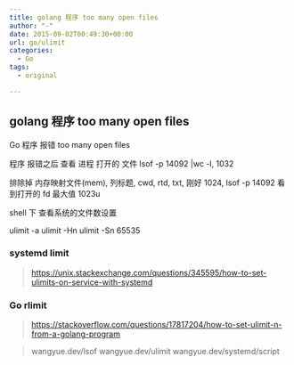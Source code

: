 ```yaml
---
title: golang 程序 too many open files
author: "-"
date: 2015-09-02T00:49:30+00:00
url: go/ulimit
categories:
  - Go
tags:
  - original

---
```

## golang 程序 too many open files

Go 程序  报错  too many open files

程序 报错之后 查看 进程 打开的 文件  lsof -p 14092 |wc -l,  1032

排除掉 内存映射文件(mem), 列标题, cwd, rtd, txt, 刚好 1024,  lsof -p 14092 看到打开的 fd 最大值  1023u

shell 下
查看系统的文件数设置

ulimit -a
ulimit -Hn
ulimit -Sn
65535

### systemd limit

><https://unix.stackexchange.com/questions/345595/how-to-set-ulimits-on-service-with-systemd>

### Go rlimit

><https://stackoverflow.com/questions/17817204/how-to-set-ulimit-n-from-a-golang-program>

>wangyue.dev/lsof
>wangyue.dev/ulimit
>wangyue.dev/systemd/script
